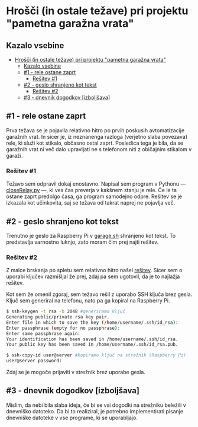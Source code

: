 # Hrošči (in ostale težave) pri projektu "pametna garažna vrata"

## Kazalo vsebine
<!-- TOC depthFrom:1 depthTo:6 withLinks:1 updateOnSave:1 orderedList:0 -->

- [Hrošči (in ostale težave) pri projektu "pametna garažna vrata"](#hroi-in-ostale-teave-pri-projektu-pametna-garana-vrata)
	- [Kazalo vsebine](#kazalo-vsebine)
	- [#1 - rele ostane zaprt](#1-rele-ostane-zaprt)
		- [Rešitev #1](#reitev-1)
	- [#2 - geslo shranjeno kot tekst](#2-geslo-shranjeno-kot-tekst)
		- [Rešitev #2](#reitev-2)
	- [#3 - dnevnik dogodkov [izboljšava]](#3-dnevnik-dogodkov-izboljava)

<!-- /TOC -->

## #1 - rele ostane zaprt
Prva težava se je pojavila relativno hitro po prvih poskusih avtomatizacije garažnih vrat. In sicer je, iz neznanenga razloga (verjetno slaba povezava) rele, ki služi kot stikalo, občasno ostal zaprt. Posledica tega je bila, da se garažnih vrat ni več dalo upravljati ne s telefonom niti z običajnim stikalom v garaži.
### Rešitev #1
Težavo sem odpravil dokaj enostavno. Napisal sem program v Pythonu — [closeRelay.py](./closeRelay.py) —, ki ves čas preverja v kakšnem stanju je rele. Če le ta ostane zaprt predolgo časa, ga program samodejno odpre.
Rešitev se je izkazala kot učinkovita, saj se težava od takrat naprej ne pojavlja več.

## #2 - geslo shranjeno kot tekst
Trenutno je geslo za Raspberry Pi v [garage.sh](./garage.sh) shranjeno kot tekst. To predstavlja varnostno luknjo, zato moram čim prej najti rešitev.
### Rešitev #2
Z malce brskanja po spletu sem relativno hitro našel [rešitev](https://serverfault.com/questions/241588/how-to-automate-ssh-login-with-password). Sicer sem o uporabi ključev razmišljal že prej, zdaj pa sem ugotovil, da je to najlažja rešitev.

Kot sem že omenil zgoraj, sem težavo rešil z uporabo SSH ključa brez gesla. Ključ sem generiral na telefonu, nato pa ga kopiral na Raspberry Pi.

```BASH
$ ssh-keygen -t rsa -b 2048 #generiramo ključ
Generating public/private rsa key pair.
Enter file in which to save the key (/home/username/.ssh/id_rsa):
Enter passphrase (empty for no passphrase):
Enter same passphrase again:
Your identification has been saved in /home/username/.ssh/id_rsa.
Your public key has been saved in /home/username/.ssh/id_rsa.pub.

$ ssh-copy-id user@server #kopiramo ključ na strežnik (Raspberry Pi)
user@server password:
```

Zdaj se je mogoče prijaviti v strežnik brez uporabe gesla.

## #3 - dnevnik dogodkov [izboljšava]
Mislim, da nebi bila slaba ideja, če bi se vsi dogodki na strežniku beležili v dnevniško datoteko.
Da bi to realiziral, je potrebno implementirati pisanje dnevniške datoteke v vse programe, ki se uporabljajo.
